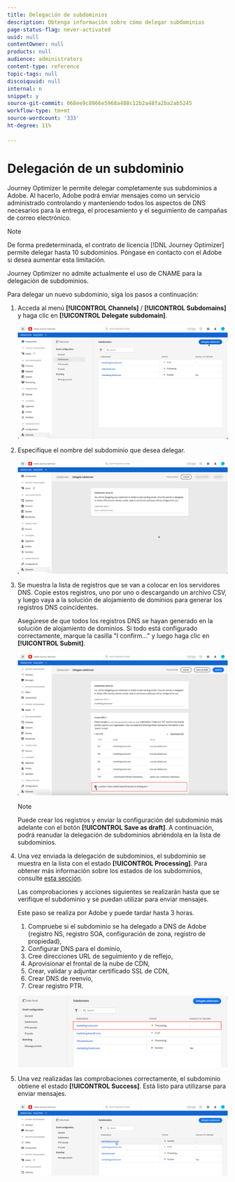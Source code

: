 ```yaml
---
title: Delegación de subdominios
description: Obtenga información sobre cómo delegar subdominios
page-status-flag: never-activated
uuid: null
contentOwner: null
products: null
audience: administrators
content-type: reference
topic-tags: null
discoiquuid: null
internal: n
snippet: y
source-git-commit: 068ee9c8966e5968a488c12b2a48fa2ba2ab5245
workflow-type: tm+mt
source-wordcount: '333'
ht-degree: 11%

---
```



# Delegación de un subdominio

Journey Optimizer le permite delegar completamente sus subdominios a Adobe. Al hacerlo, Adobe podrá enviar mensajes como un servicio administrado controlando y manteniendo todos los aspectos de DNS necesarios para la entrega, el procesamiento y el seguimiento de campañas de correo electrónico.

>[!NOTE]
>
>De forma predeterminada, el contrato de licencia [!DNL Journey Optimizer] permite delegar hasta 10 subdominios. Póngase en contacto con el Adobe si desea aumentar esta limitación.
>
>Journey Optimizer no admite actualmente el uso de CNAME para la delegación de subdominios.

Para delegar un nuevo subdominio, siga los pasos a continuación:

1. Acceda al menú **[!UICONTROL Channels]** / **[!UICONTROL Subdomains]** y haga clic en **[!UICONTROL Delegate subdomain]**.

   ![](../assets/subdomain-delegate.png)

1. Especifique el nombre del subdominio que desea delegar.

   ![](../assets/subdomain-name.png)

1. Se muestra la lista de registros que se van a colocar en los servidores DNS. Copie estos registros, uno por uno o descargando un archivo CSV, y luego vaya a la solución de alojamiento de dominios para generar los registros DNS coincidentes.

   Asegúrese de que todos los registros DNS se hayan generado en la solución de alojamiento de dominios. Si todo está configurado correctamente, marque la casilla &quot;I confirm...&quot; y luego haga clic en **[!UICONTROL Submit]**.

   ![](../assets/subdomain-submit.png)

   >[!NOTE]
   >
   >Puede crear los registros y enviar la configuración del subdominio más adelante con el botón **[!UICONTROL Save as draft]**. A continuación, podrá reanudar la delegación de subdominios abriéndola en la lista de subdominios.

1. Una vez enviada la delegación de subdominios, el subdominio se muestra en la lista con el estado **[!UICONTROL Processing]**. Para obtener más información sobre los estados de los subdominios, consulte [esta sección](access-subdomains.md).

   Las comprobaciones y acciones siguientes se realizarán hasta que se verifique el subdominio y se puedan utilizar para enviar mensajes.

   Este paso se realiza por Adobe y puede tardar hasta 3 horas.

   1. Compruebe si el subdominio se ha delegado a DNS de Adobe (registro NS, registro SOA, configuración de zona, registro de propiedad),
   1. Configurar DNS para el dominio,
   1. Cree direcciones URL de seguimiento y de reflejo,
   1. Aprovisionar el frontal de la nube de CDN,
   1. Crear, validar y adjuntar certificado SSL de CDN,
   1. Crear DNS de reenvío,
   1. Crear registro PTR.

   ![](../assets/subdomain-processing.png)

1. Una vez realizadas las comprobaciones correctamente, el subdominio obtiene el estado **[!UICONTROL Success]**. Está listo para utilizarse para enviar mensajes.

   <!-- later on, users will be notified in Pulse -->

   ![](../assets/subdomain-notification.png)


